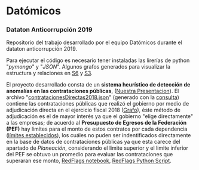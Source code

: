 # Datómicos
### Dataton Anticorrupción 2019
Repositorio del trabajo desarrollado por el equipo Datómicos durante el dataton anticorrupción 2019.

Para ejecutar el código es necesario tener instaladas las lirerías de python "*pymongo*" y "*JSON*".  Algunos grafos generados para visualizar la estructura y relaciones en [S6](./src/S6.svg) y [S3](./src/S3.png).

El proyecto desarrollado consta de un **sistema heurístico de detección de anomalías en las contrataciones públicas**, ([Nuestra Presentacion](./presentacion_Datomicos.pdf)). El archivo "[contratacionesDirectas2018.json](https://drive.google.com/file/d/1vKGleuIarN5opoOy_dP1khHn4nBiQQGT/view?usp=sharing)" (generado con la [consulta](./src/mongo_query.js)) contiene las contrataciones públicas que realizó el gobierno por medio de adjudicación directa en el ejercicio fiscal 2018 ([Grafo](./src/contratosDirectos.png)), éste método de adjudicación es el de mayor interés ya que el gobierno "elige directamente" a las empresas; de acuerdo al **Presupuesto de Egresos de la Federación (PEF)** hay limítes para el monto de estos contratos por cada dependencia ([límites establecidos](./limites_presupuestales.xlsx)), los cuáles no puden ser indentificados directamente en la base de datos de contrataciones públicas ya que esta carece del apartado de *Planeación*, considerando el limite superior y el limite inferior del PEF se obtuvo un promedio para evaluar las contrataciones que superaran ese monto, [RedFlags notebook](./src/contratacionesDirectas2018.ipynb), [RedFlags Python Script](./src/RedFlags.py). 

